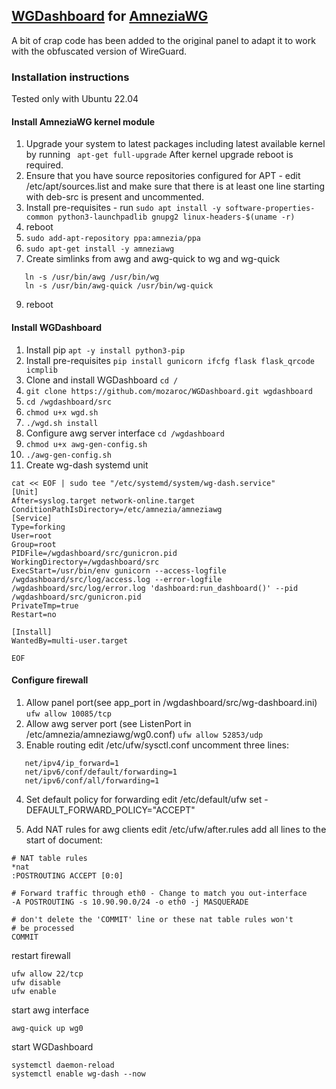 ## [WGDashboard](https://github.com/donaldzou/WGDashboard) for [AmneziaWG](https://github.com/amnezia-vpn/amneziawg-linux-kernel-module)

A bit of crap code has been added to the original panel to adapt it to work with the obfuscated version of WireGuard.

### Installation instructions

Tested only with Ubuntu 22.04

#### Install AmneziaWG kernel module

1. Upgrade your system to latest packages including latest available kernel by running 
 ```  apt-get full-upgrade ``` 
After kernel upgrade reboot is required.
2. Ensure that you have source repositories configured for APT - edit /etc/apt/sources.list and make sure that there is at least one line starting with deb-src is present and uncommented.
3. Install pre-requisites - run 
   ```sudo apt install -y software-properties-common python3-launchpadlib gnupg2 linux-headers-$(uname -r)```
4. reboot
5. ```sudo add-apt-repository ppa:amnezia/ppa```
6. ```sudo apt-get install -y amneziawg ```
7. Create simlinks from awg and awg-quick to wg and wg-quick
```
   ln -s /usr/bin/awg /usr/bin/wg
   ln -s /usr/bin/awg-quick /usr/bin/wg-quick
```
9. reboot   

#### Install WGDashboard

1. Install pip
   ```apt -y install python3-pip```
2. Install pre-requisites
   ```pip install gunicorn ifcfg flask flask_qrcode icmplib```
3. Clone and install WGDashboard
   ```cd /```
4. ```git clone https://github.com/mozaroc/WGDashboard.git wgdashboard```
5. ```cd /wgdashboard/src```
6. ```chmod u+x wgd.sh```
7. ```./wgd.sh install```
8. Configure awg server interface 
   ```cd /wgdashboard```
9. ```chmod u+x awg-gen-config.sh```
10. ``` ./awg-gen-config.sh ```
11.  Create wg-dash systemd unit
   ```
cat << EOF | sudo tee "/etc/systemd/system/wg-dash.service"
[Unit]
After=syslog.target network-online.target
ConditionPathIsDirectory=/etc/amnezia/amneziawg
[Service]
Type=forking
User=root
Group=root
PIDFile=/wgdashboard/src/gunicron.pid
WorkingDirectory=/wgdashboard/src
ExecStart=/usr/bin/env gunicorn --access-logfile /wgdashboard/src/log/access.log --error-logfile /wgdashboard/src/log/error.log 'dashboard:run_dashboard()' --pid /wgdashboard/src/gunicron.pid
PrivateTmp=true
Restart=no

[Install]
WantedBy=multi-user.target

EOF
```
#### Configure firewall


1. Allow panel port(see app_port in /wgdashboard/src/wg-dashboard.ini)
```ufw allow 10085/tcp```
2. Allow awg server port (see ListenPort in /etc/amnezia/amneziawg/wg0.conf)
```ufw allow 52853/udp```
3. Enable routing
   edit  /etc/ufw/sysctl.conf
   uncomment three lines:
```
   net/ipv4/ip_forward=1
   net/ipv6/conf/default/forwarding=1
   net/ipv6/conf/all/forwarding=1
```
4. Set default policy for forwarding
   edit /etc/default/ufw
   set -   DEFAULT_FORWARD_POLICY="ACCEPT"

5. Add NAT rules for awg clients
   edit /etc/ufw/after.rules
   add all lines to the start of document:
```   
# NAT table rules
*nat
:POSTROUTING ACCEPT [0:0]

# Forward traffic through eth0 - Change to match you out-interface
-A POSTROUTING -s 10.90.90.0/24 -o eth0 -j MASQUERADE

# don't delete the 'COMMIT' line or these nat table rules won't
# be processed
COMMIT
```

restart firewall

```
ufw allow 22/tcp
ufw disable
ufw enable
```
start awg interface

```
awg-quick up wg0
```

start WGDashboard

```
systemctl daemon-reload
systemctl enable wg-dash --now
```




 

